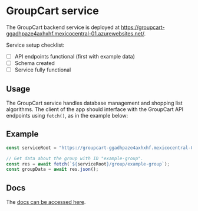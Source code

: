 # GroupCart service

The GroupCart backend service is deployed at https://groupcart-ggadhpaze4axhxhf.mexicocentral-01.azurewebsites.net/.

Service setup checklist:
- [ ] API endpoints functional (first with example data)
- [ ] Schema created
- [ ] Service fully functional

## Usage

The GroupCart service handles database management and shopping list algorithms. The client of the app should interface with the GroupCart API endpoints using `fetch()`, as in the example below:

## Example

```ts
const serviceRoot = "https://groupcart-ggadhpaze4axhxhf.mexicocentral-01.azurewebsites.net";

// Get data about the group with ID "example-group".
const res = await fetch(`${serviceRoot}/group/example-group`);
const groupData = await res.json();
```

## Docs

The [docs can be accessed here](https://groupcart-ggadhpaze4axhxhf.mexicocentral-01.azurewebsites.net).
